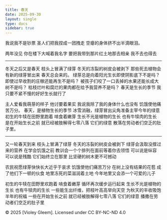 ```yaml
---
title: 春天
date: 2025-09-30
layout: single
type: docs
sidebar: true
---
```

我说我不是钞票
圣人们把我捏成一团拽走
空瘪的身体挤不出半滴眼泪。

两年没见
你在楼下大喊着我名字
要把我带到那片红土地那去相亲
我不去也得去

---


冬天之后又是春天
枝头上冒满了绿芽
冬天的冻裂的树皮会被剥下
那些死去植物会有新的绿芽冒出来
春天总会来的。
绿芽总是向着阳光生长即使阴影底下不是吗？
即使过早收割的庄稼还能再生不是吗？
被孩子们咬了一口丢掉的水果还能长成大树不是吗？
枯枝烂叶和腐烂的果肉都在给予我营养不是吗？
春天是生长的季节
我只要不紧不慢的好好生长就行了

主人爱看我萌芽的样子
他讨要着果实
我说我除了我的身体什么也没有
饥饿使他痛苦万分。
春天，是植物生长的季节
冰雪消融，绿芽冒出尖角准备主宰今年的绿意
初生的牛犊在田野里跑着
啃食着嫩芽
生长不光是植物的生长
也有牛犊肉的生长
是在开始生长之前
就已经被肢解得七零八落
它们的绿意
散落在劳动者们空乏的肚子里。


---



又一轮春天到来
枝头上冒满了绿芽
冬天的冻裂的树皮会被剥下
绿芽会汲取没撑过来的营养
在学会饥饿之前
教训会一个个排列在面前等着你去领悟
可以说是纵容
可以说是残酷
它们始终立在那里
比坚硬的树木更不可撼动

农民祝愿绿芽快快长大近乎于哀求
饥饿使他们痛苦万分
在树上没有结果的花苞
成了他们下一顿的伙食
地里冻死的菜滋润着土地
今年地里又会添一个可爱的儿子

初生的牛犊在田野里欢跑着
啃食着嫩芽
循环再次缓步运行起来
生长不光是植物的生长
也有牛犊肉的生长
一些能生出纤维，把枝叶高高举向天空
为秋天的丰收吸饱半年的祝福
一些在开始生长之前
就已经被肢解得七零八落 
它们的绿意
播撒在劳动者们空乏的肚子里





© 2025 [Violey Gleem]. Licensed under CC BY-NC-ND 4.0